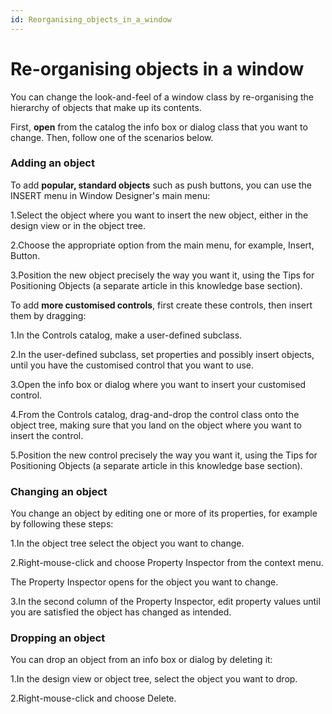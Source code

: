 ```yaml
---
id: Reorganising_objects_in_a_window
---
```


# Re-organising objects in a window

You can change the look-and-feel of a window class by re-organising the hierarchy of objects that make up its contents.

First, **open** from the catalog the info box or dialog class that you want to change. Then, follow one of the scenarios below.

### Adding an object

To add **popular, standard objects** such as push buttons, you can use the INSERT menu in Window Designer's main menu:

1.Select the object where you want to insert the new object, either in the design view or in the object tree.

2.Choose the appropriate option from the main menu, for example, Insert, Button.

3.Position the new object precisely the way you want it, using the Tips for Positioning Objects (a separate article in this knowledge base section).

To add **more customised controls**, first create these controls, then insert them by dragging:

1.In the Controls catalog, make a user-defined subclass.

2.In the user-defined subclass, set properties and possibly insert objects, until you have the customised control that you want to use.

3.Open the info box or dialog where you want to insert your customised control.

4.From the Controls catalog, drag-and-drop the control class onto the object tree, making sure that you land on the object where you want to insert the control.

5.Position the new control precisely the way you want it, using the Tips for Positioning Objects (a separate article in this knowledge base section).

### Changing an object

You change an object by editing one or more of its properties, for example by following these steps:

1.In the object tree select the object you want to change.

2.Right-mouse-click and choose Property Inspector from the context menu.

The Property Inspector opens for the object you want to change.

3.In the second column of the Property Inspector, edit property values until you are satisfied the object has changed as intended.

### Dropping an object

You can drop an object from an info box or dialog by deleting it:

1.In the design view or object tree, select the object you want to drop.

2.Right-mouse-click and choose Delete.

 

 